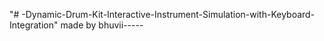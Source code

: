 "# -Dynamic-Drum-Kit-Interactive-Instrument-Simulation-with-Keyboard-Integration" 
made by bhuvii-----
